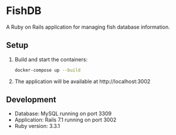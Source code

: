 # FishDB

A Ruby on Rails application for managing fish database information.

## Setup

1. Build and start the containers:
   ```bash
   docker-compose up --build
   ```

2. The application will be available at http://localhost:3002

## Development

- Database: MySQL running on port 3309
- Application: Rails 7.1 running on port 3002
- Ruby version: 3.3.1

